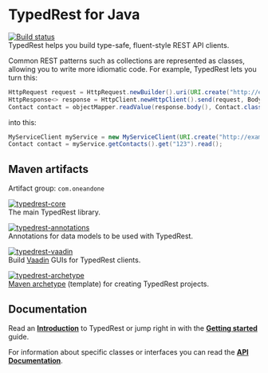 # TypedRest for Java

[![Build status](https://img.shields.io/appveyor/ci/TypedRest/TypedRest-Java.svg)](https://ci.appveyor.com/project/TypedRest/TypedRest-Java)  
TypedRest helps you build type-safe, fluent-style REST API clients.

Common REST patterns such as collections are represented as classes, allowing you to write more idiomatic code. For example, TypedRest lets you turn this:

```java
HttpRequest request = HttpRequest.newBuilder().uri(URI.create("http://example.com/contacts/123")).build();
HttpResponse<> response = HttpClient.newHttpClient().send(request, BodyHandlers.ofString());
Contact contact = objectMapper.readValue(response.body(), Contact.class);
```

into this:

```java
MyServiceClient myService = new MyServiceClient(URI.create("http://example.com/"));
Contact contact = myService.getContacts().get("123").read();
```

## Maven artifacts

Artifact group: `com.oneandone`

[![typedrest-core](https://img.shields.io/maven-central/v/com.oneandone/typedrest-core.svg?label=typedrest-core)](https://mvnrepository.com/artifact/com.oneandone/typedrest-core)  
The main TypedRest library.

[![typedrest-annotations](https://img.shields.io/maven-central/v/com.oneandone/typedrest-annotations.svg?label=typedrest-annotations)](https://mvnrepository.com/artifact/com.oneandone/typedrest-annotations)  
Annotations for data models to be used with TypedRest.

[![typedrest-vaadin](https://img.shields.io/maven-central/v/com.oneandone/typedrest-vaadin.svg?label=typedrest-vaadin)](https://mvnrepository.com/artifact/com.oneandone/typedrest-vaadin)  
Build [Vaadin](https://vaadin.com/) GUIs for TypedRest clients.

[![typedrest-archetype](https://img.shields.io/maven-central/v/com.oneandone/typedrest-archetype.svg?label=typedrest-archetype)](https://mvnrepository.com/artifact/com.oneandone/typedrest-archetype)  
[Maven archetype](https://maven.apache.org/guides/introduction/introduction-to-archetypes.html) (template) for creating TypedRest projects.


## Documentation

Read an **[Introduction](https://typedrest.net/introduction/)** to TypedRest or jump right in with the **[Getting started](https://typedrest.net/getting-started/java/)** guide.

For information about specific classes or interfaces you can read the **[API Documentation](https://java.typedrest.net/)**.
